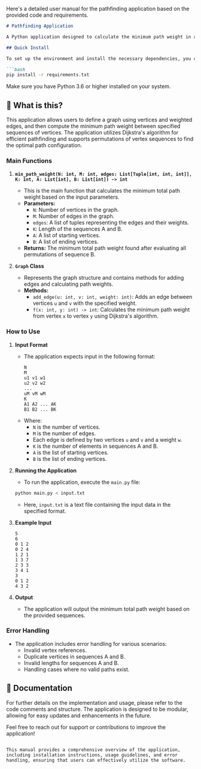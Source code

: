 Here's a detailed user manual for the pathfinding application based on the provided code and requirements.

```markdown
# Pathfinding Application

A Python application designed to calculate the minimum path weight in a graph based on user-defined parameters.

## Quick Install

To set up the environment and install the necessary dependencies, you can use pip:

```bash
pip install -r requirements.txt
```

Make sure you have Python 3.6 or higher installed on your system.

## 🤔 What is this?

This application allows users to define a graph using vertices and weighted edges, and then compute the minimum path weight between specified sequences of vertices. The application utilizes Dijkstra's algorithm for efficient pathfinding and supports permutations of vertex sequences to find the optimal path configuration.

### Main Functions

1. **`min_path_weight(N: int, M: int, edges: List[Tuple[int, int, int]], K: int, A: List[int], B: List[int]) -> int`**
   - This is the main function that calculates the minimum total path weight based on the input parameters.
   - **Parameters:**
     - `N`: Number of vertices in the graph.
     - `M`: Number of edges in the graph.
     - `edges`: A list of tuples representing the edges and their weights.
     - `K`: Length of the sequences A and B.
     - `A`: A list of starting vertices.
     - `B`: A list of ending vertices.
   - **Returns:** The minimum total path weight found after evaluating all permutations of sequence B.

2. **`Graph` Class**
   - Represents the graph structure and contains methods for adding edges and calculating path weights.
   - **Methods:**
     - `add_edge(u: int, v: int, weight: int)`: Adds an edge between vertices `u` and `v` with the specified weight.
     - `f(x: int, y: int) -> int`: Calculates the minimum path weight from vertex `x` to vertex `y` using Dijkstra's algorithm.

### How to Use

1. **Input Format**
   - The application expects input in the following format:
     ```
     N
     M
     u1 v1 w1
     u2 v2 w2
     ...
     uM vM wM
     K
     A1 A2 ... AK
     B1 B2 ... BK
     ```
   - Where:
     - `N` is the number of vertices.
     - `M` is the number of edges.
     - Each edge is defined by two vertices `u` and `v` and a weight `w`.
     - `K` is the number of elements in sequences A and B.
     - `A` is the list of starting vertices.
     - `B` is the list of ending vertices.

2. **Running the Application**
   - To run the application, execute the `main.py` file:
   ```bash
   python main.py < input.txt
   ```
   - Here, `input.txt` is a text file containing the input data in the specified format.

3. **Example Input**
   ```
   5
   6
   0 1 2
   0 2 4
   1 2 1
   1 3 7
   2 3 3
   3 4 1
   3
   0 1 2
   4 3 2
   ```

4. **Output**
   - The application will output the minimum total path weight based on the provided sequences.

### Error Handling

- The application includes error handling for various scenarios:
  - Invalid vertex references.
  - Duplicate vertices in sequences A and B.
  - Invalid lengths for sequences A and B.
  - Handling cases where no valid paths exist.

## 📖 Documentation

For further details on the implementation and usage, please refer to the code comments and structure. The application is designed to be modular, allowing for easy updates and enhancements in the future.

Feel free to reach out for support or contributions to improve the application!
```

This manual provides a comprehensive overview of the application, including installation instructions, usage guidelines, and error handling, ensuring that users can effectively utilize the software.